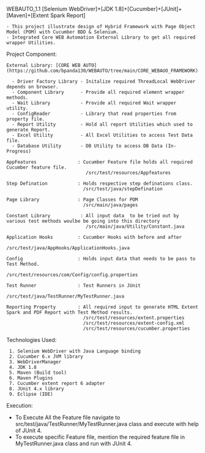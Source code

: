 WEBAUTO_1.1 [Selenium WebDriver]+[JDK 1.8]+[Cucumber]+[JUnit]+[Maven]+[Extent Spark Report]

    - This project illustrate design of Hybrid Framework with Page Object Model (POM) with Cucumber BDD & Selenium.
    - Integrated Core WEB Automation External Library to get all required wrapper Utilities.
  
Project Component:

    External Library: [CORE WEB AUTO] (https://github.com/bpanda130/WEBAUTO/tree/main/CORE_WEBAUO_FRAMEWORK)
    
      - Driver Factory Library - Initalize required ThreadLocal WebDriver depends on browser.
      - Component Library      - Provide all required element wrapper methods.
      - Wait Library           - Provide all required Wait wrapper utility.
      - ConfigReader           - Library that read properties from property file.
      - Report Utility         - Hold all report Utilities which used to generate Report.
      - Excel Utility          - All Excel Utilities to access Test Data file.
      - Database Utility       - DB Utility to access DB Data (In-Progress)
      
    AppFeatures               : Cucumber Feature file holds all required Cucumber feature file.
                                 /src/test/resources/Appfeatures
                 
    Step Defination           : Holds respective step definations class.
                                /src/test/java/stepDefination
                                
    Page Library              : Page Classes for POM
                                /src/main/java/pages
                                
    Constant Library           : All input data  to be tried out by various test methods woulbe be going into this directory
                                 /src/main/java/Utility/Constant.java
                                
    Application Hooks         : Cucumber Hooks with before and after
                                /src/test/java/AppHooks/ApplicationHooks.java
                                
    Config                    : Holds input data that needs to be pass to Test Method.
                                /src/test/resources/com/Config/config.properties
                                
    Test Runner               : Test Runners in JUnit
                                /src/test/java/TestRunner/MyTestRunner.java
                                
    Reporting Property        : All required input to generate HTML Extent Spark and PDF Report with Test Method results.
                                /src/test/resources/extent.properties
                                /src/test/resources/extent-config.xml
                                /src/test/resources/cucumber.properties
                                
Technologies Used:

     1. Selenium WebDriver with Java Language binding
     2. Cucumber 6.x JVM library
     3. WebDriverManager
     4. JDK 1.8
     5. Maven (Build tool)
     6. Maven Plugins
     7. Cucumber extent report 6 adapter
     8. JUnit 4.x library
     9. Eclipse (IDE)
     
Execution:

  - To Execute All the Feature file navigate to src/test/java/TestRunner/MyTestRunner.java class and execute with help of JUnit 4.
  - To execute specific Feature file, mention the required feature file in MyTestRunner.java class and run with JUnit 4.
     
